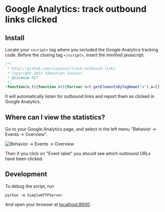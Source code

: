# Google Analytics: track outbound links clicked

## Install

Locate your `<script>` tag where you included the Google Analytics tracking code.
Before the closing tag `</script>`, insert the minified javascript.

```js
/*!
 * http://github.com/ssaunier/track-outbound-links
 * Copyright 2013 Sébastien Saunier
 * @license MIT
 */
!function(e,t){function n(){for(var n=t.getElementsByTagName("a"),a=[],r=0;r<n.length;++r){var o=n[r];o.host!=e.location.host&&a.push(o)}return a}function a(n){for(var a=n.srcElement||n.target;a&&("undefined"==typeof a.tagName||"a"!=a.tagName.toLowerCase()||!a.href);)a=a.parentNode;a&&a.href&&(e._gaq&&_gaq.push(["_trackEvent","Outbound link","Click",a.href]),(!a.target||a.target.match(/^_(self|parent|top)$/i))&&(setTimeout(function(){t.location.href=a.href},150),n.preventDefault?n.preventDefault():n.returnValue=!1))}e.addEventListener("load",function(){var e=n();for(var t in e)e[t].addEventListener("click",a)})}(window,document);
```

It will automatically listen for outbound links and report them as clicked in Google Analytics.

## Where can I view the statistics?

Go to your Google Analytics page, and select in the left menu "Behavior -> Events -> Overview".

![Behavior -> Events -> Overview](https://raw.github.com/ssaunier/track-outbound-links/master/img/behavior_events_overview.png)

Then if you click on "Event label" you should see which outbound URLs have been clicked.

## Development

To debug the script, run

    python -m SimpleHTTPServer

And open your browser at [localhost:8000](http://localhost:8000).
